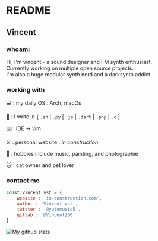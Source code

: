 # README

## Vincent

### whoami

 
Hi, i'm vincent - a sound designer and FM synth enthusiast.   
Currently working on multiple open source projects.    
I'm also a huge modular synth nerd and a darksynth addict.  

### working with

 
💻 : my daily OS : Arch, macOs 

🚀 : I write in { `.sh` | `.py` | `.js` | `.dart` | `.php` | `.c` }

⌨️ : IDE → vim 

⚔️ : personal website : *in construction*

🎹 : hobbies include music, painting, and photographie

🐱 : cat owner and pet lover

### contact me

```jsx
const Vincent_vst = {
	website : 'in-construction.com',
	author : 'Vincent-vst',
	twitter : '@yutomusic5', 
	gitlab : '@Vincent200'
}
```

![My github stats](https://github-readme-stats.vercel.app/api?username=Vincent-vst&show_icons=true)
